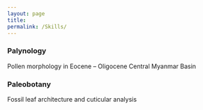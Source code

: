 ```yaml
---
layout: page
title:
permalink: /Skills/
---
```




### Palynology

Pollen morphology in Eocene – Oligocene Central Myanmar Basin



### Paleobotany

Fossil leaf architecture and cuticular analysis
